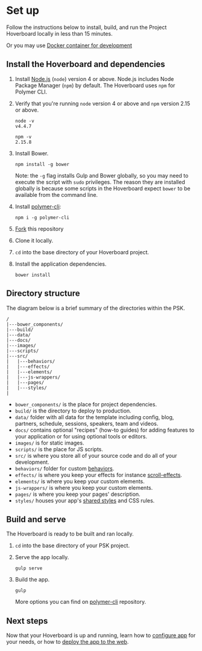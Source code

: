 # Set up

Follow the instructions below to install, build, and run the
Project Hoverboard locally in less than 15 minutes.

Or you may use [Docker container for development](docker.md)

## Install the Hoverboard and dependencies

1.  Install [Node.js](https://nodejs.org/) (`node`) version 4 or above.
    Node.js includes Node Package Manager (`npm`) by default. The Hoverboard
    uses `npm` for Polymer CLI.

1.  Verify that you're running `node` version 4 or above and `npm`
    version 2.15 or above.

        node -v
        v4.4.7

        npm -v
        2.15.8

1.  Install Bower.

        npm install -g bower

    Note: the `-g` flag installs Gulp and Bower globally, so you may need to
    execute the script with `sudo` privileges. The reason they are installed
    globally is because some scripts in the Hoverboard expect `bower` to be 
    available from the command line.
    
1.  Install [polymer-cli](https://github.com/Polymer/polymer-cli):
    
        npm i -g polymer-cli

1.  [Fork](https://github.com/gdg-x/hoverboard/fork) this repository

1.  Clone it locally.

1. `cd` into the base directory of your Hoverboard project.

1.  Install the application dependencies.

        bower install

## Directory structure

The diagram below is a brief summary of the directories within the PSK.

    /
    |---bower_components/
    |---build/
    |---data/
    |---docs/
    |---images/
    |---scripts/
    |---src/
    |   |---behaviors/
    |   |---effects/
    |   |---elements/
    |   |---js-wrappers/
    |   |---pages/
    |   |---styles/
    |

*   `bower_components/` is the place for project dependencies.
*   `build/` is the directory to deploy to production.
*   `data/` folder with all data for the template including config, blog, 
    partners, schedule, sessions, speakers, team and videos.
*   `docs/` contains optional "recipes" (how-to guides) for adding features
    to your application or for using optional tools or editors.
*   `images/` is for static images.
*   `scripts/` is the place for JS scripts.
*   `src/` is where you store all of your source code and do all of your
    development.
*   `behaviors/` folder for custom [behaviors][behaviors].
*   `effects/` is where you keep your effects for instance [scroll-effects][scroll-effects].
*   `elements/` is where you keep your custom elements.
*   `js-wrappers/` is where you keep your custom elements.
*   `pages/` is where you keep your pages' description.
*   `styles/` houses your app's [shared styles][shared styles] and CSS rules.


## Build and serve

The Hoverboard is ready to be built and ran locally.

1. `cd` into the base directory of your PSK project.

1.  Serve the app locally.

        gulp serve

1.  Build the app.

        gulp

    More options you can find on [polymer-cli][polymer-cli] repository.


## Next steps

Now that your Hoverboard is up and running, learn how to [configure 
app](configure-app.md) for your needs, or how to [deploy the app to the
web](deploy.md).

[shared styles]: https://www.polymer-project.org/1.0/docs/devguide/styling.html#style-modules
[behaviors]: https://www.polymer-project.org/1.0/docs/devguide/behaviors
[polymer-cli]: https://github.com/Polymer/polymer-cli 
[scroll-effects]: https://elements.polymer-project.org/elements/app-layout?active=Polymer.AppScrollEffectsBehavior
